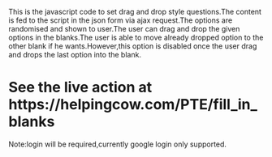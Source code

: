 This is the javascript code to set drag and drop style questions.The content is fed to the script
in the json form via ajax request.The options are randomised and shown to user.The user can drag and drop the given options
in the blanks.The user is able to move already dropped option to the other blank if he wants.However,this option is disabled once the user 
drag and drops the last option into the blank.

<h1>See the live action at https://helpingcow.com/PTE/fill_in_blanks</h1>
Note:login will be required,currently google login only supported.
